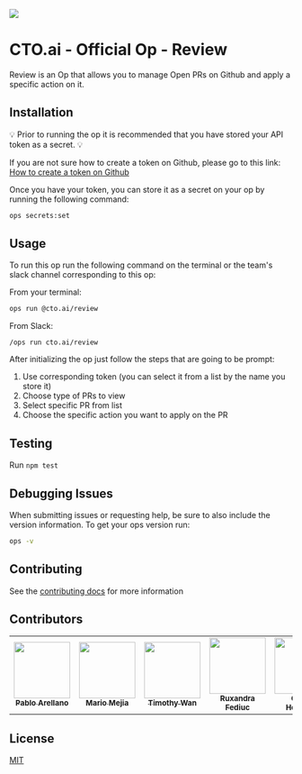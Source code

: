 ![](https://cto.ai/static/oss-banner.png)

# CTO.ai - Official Op - Review

Review is an Op that allows you to manage Open PRs on Github and apply a specific action on it.

## Installation

💡 Prior to running the op it is recommended that you have stored your API token as a secret. 💡

If you are not sure how to create a token on Github, please go to this link:
[How to create a token on Github](https://help.github.com/en/github/authenticating-to-github/creating-a-personal-access-token-for-the-command-line)

Once you have your token, you can store it as a secret on your op by running the following command:

```bash
ops secrets:set
```

## Usage

To run this op run the following command on the terminal or the team's slack channel corresponding to this op:

From your terminal:

```bash
ops run @cto.ai/review
```

From Slack:

```text
/ops run cto.ai/review
```

After initializing the op just follow the steps that are going to be prompt:

1. Use corresponding token (you can select it from a list by the name you store it)
2. Choose type of PRs to view
3. Select specific PR from list
4. Choose the specific action you want to apply on the PR

## Testing

Run `npm test`

## Debugging Issues

When submitting issues or requesting help, be sure to also include the version information. To get your ops version run:

```bash
ops -v
```

## Contributing

See the [contributing docs](CONTRIBUTING.md) for more information

## Contributors

<table>
  <tr>
    <td align="center"><a href="https://github.com/pabloaredu"><img src="https://avatars2.githubusercontent.com/u/34356811?s=400&v=4" width="100px;" alt=""/><br /><sub><b>Pablo Arellano</b></sub></a><br/></td>
    <td align="center"><a href="https://github.com/jmariomejiap"><img src="https://avatars1.githubusercontent.com/u/22829270?&v=4" width="100px;" alt=""/><br /><sub><b>Mario Mejia</b></sub></a><br/></td>
    <td align="center"><a href="https://github.com/tw5033"><img src="https://avatars2.githubusercontent.com/u/16050851?&v=4" width="100px;" alt=""/><br /><sub><b>Timothy Wan</b></sub></a><br/></td>
    <td align="center"><a href="https://github.com/ruxandrafed"><img src="https://avatars0.githubusercontent.com/u/11021586?s=460&v=4" width="100px;" alt=""/><br /><sub><b>Ruxandra Fediuc</b></sub></a><br/></td>
    <td align="center"><a href="https://github.com/CalHoll"><img src="https://avatars3.githubusercontent.com/u/21090765?&v=4" width="100px;" alt=""/><br /><sub><b>Calvin Holloway</b></sub></a><br/></td>
  </tr>
</table>

## License

[MIT](LICENSE)
